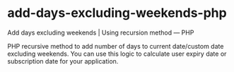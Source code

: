 # add-days-excluding-weekends-php

Add days excluding weekends | Using recursion method — PHP

PHP recursive method to add number of days to current date/custom date excluding weekends. You can use this logic to calculate user expiry date or subscription date for your application.
